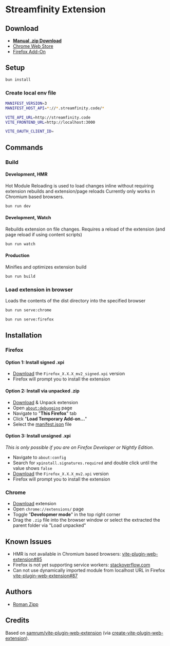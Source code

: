 # Streamfinity Extension

## Download

- [**Manual .zip Download**](https://github.com/Streamfinity/Extension/releases/latest)
- [Chrome Web Store](https://chrome.google.com/webstore/detail/mkaledojmamkljdldoeefpabbgfdkack)
- [Firefox Add-On](https://addons.mozilla.org/en-US/firefox/addon/streamfinity)

## Setup

```sh
bun install
```

### Create local env file

```sh
MANIFEST_VERSION=3
MANIFEST_HOST_API=*://*.streamfinity.code/*

VITE_API_URL=http://streamfinity.code
VITE_FRONTEND_URL=http://localhost:3000

VITE_OAUTH_CLIENT_ID=
```

## Commands

### Build

#### Development, HMR

Hot Module Reloading is used to load changes inline without requiring extension rebuilds and extension/page reloads
Currently only works in Chromium based browsers.
```sh
bun run dev
```

#### Development, Watch

Rebuilds extension on file changes. Requires a reload of the extension (and page reload if using content scripts)
```sh
bun run watch
```

#### Production

Minifies and optimizes extension build
```sh
bun run build
```

### Load extension in browser

Loads the contents of the dist directory into the specified browser
```sh
bun run serve:chrome
```

```sh
bun run serve:firefox
```

## Installation

### Firefox

#### Option 1: Install signed .xpi

- [Download](https://github.com/Streamfinity/Extension/releases) the `Firefox_X.X.X_mv2_signed.xpi` version
- Firefox will prompt you to install the extension

#### Option 2: Install via unpacked .zip

- [Download](https://github.com/Streamfinity/Extension/releases) & Unpack extension
- Open [`about:debugging`](https://developer.mozilla.org/en-US/docs/Tools/about:debugging) page
- Navigate to "**This Firefox**" tab
- Click "**Load Temporary Add-on...**"
- Select the [manifest.json](dist/manifest.json) file 

#### Option 3: Install unsigned .xpi

_This is only possible if you are on Firefox Developer or Nightly Edition._

- Navigate to `about:config`
- Search for `xpinstall.signatures.required` and double click until the value shows `false`
- [Download](https://github.com/Streamfinity/Extension/releases) the `Firefox_X.X.X_mv2.xpi` version
- Firefox will prompt you to install the extension

### Chrome

- [Download](https://github.com/Streamfinity/Extension/releases) extension
- Open `chrome://extensions/` page
- Toggle "**Developmer mode**" in the top right corner
- Drag the `.zip` file into the browser window or select the extracted the parent folder via "Load unpacked"

## Known Issues

- HMR is not available in Chromium based browsers: [vite-plugin-web-extension#85](https://github.com/samrum/vite-plugin-web-extension/issues/85)
- Firefox is not yet supporting service workers: [stackoverflow.com](https://stackoverflow.com/questions/73440104/failing-to-export-to-background-js-from-a-common-script-under-firefox-with-mv3)
- Can not use dynamically imported module from localhost URL in Firefox [vite-plugin-web-extension#87](https://github.com/samrum/vite-plugin-web-extension/issues/87)

## Authors

- [Roman Zipp](https://ich.wtf)

## Credits

Based on [samrum/vite-plugin-web-extension](https://github.com/samrum/vite-plugin-web-extension) (via [create-vite-plugin-web-extension](https://github.com/samrum/create-vite-plugin-web-extension)).
